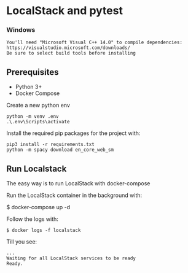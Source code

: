# LocalStack and pytest

### Windows

    You'll need "Microsoft Visual C++ 14.0" to compile dependencies:
    https://visualstudio.microsoft.com/downloads/
    Be sure to select build tools before installing

## Prerequisites

- Python 3+
- Docker Compose

Create a new python env

    python -m venv .env
    .\.env\Scripts\activate

Install the required pip packages for the project with:

    pip3 install -r requirements.txt
    python -m spacy download en_core_web_sm

## Run Localstack

The easy way is to run LocalStack with docker-compose

Run the LocalStack container in the background with:

\$ docker-compose up -d

Follow the logs with:

    $ docker logs -f localstack

Till you see:

```
...
Waiting for all LocalStack services to be ready
Ready.
```
